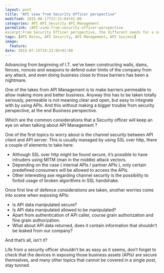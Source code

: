 ```yaml
---
layout: post
title: "API view from Security Officer perspective"
modified: 2015-08-17T23:31:04+01:00
categories: API API_Security API_Management
permalink: /API-view-from-security-officer-perspective
excerpt:From Security Officer perspective, the different needs for a successful API Management implementation
tags: [API Roles, API Security, API Management, API Success]
image:
  feature:
date: 2015-07-15T19:23:02+01:00
---
```


Advancing from beginning of I.T. we’ve been constructing walls, dams, fences, nonces and weapons to defend outer limits of the company from any attack, and even doing business close to those barriers has been a nightmare.

One of the takes from API Management is to make barriers permeable to allow making more and better business. Anyway this has to be taken totally seriously, permeable is not meaning clear and open, but easy to integrate with by using APIs. And this without making a bigger trouble from security perspective, at the end Business perspective.

Which are the common considerations that a Security officer will keep an eye on when talking about API Management ?

One of the first topics to worry about is the channel security between API client and API server. This is usually managed by using SSL over http, there a couple of elements to take here:

+ Although SSL over http might be found secure, it’s possible to have intruders using MITM (man in the middle) attack vectors.
+ Depending on the case ( internal APIs / partner APIs ), only certain predefined consumers will be allowed to access the APIs.
+ Other interesting axe regarding channel security is the possibility to forbid usage of broken algorithms in SSL handshake.

Once first line of defence considerations are taken, another worries come into scene when exposing APIs:

+ Is API data manipulated secure?
+ Is API data manipulated allowed to be manipulated?
+ Apart from authentication of API caller, course grain authorization and fine grain authorization.
+ What about API data returned, does it contain information that shouldn’t be leaked from our company?

And that’s all, isn’t it?

Life from a security officer shouldn’t be as easy as it seems, don’t forget to check that the devices in exposing those business assets (APIs) are secure themselves, and many other topics that cannot be covered in a single post, stay tunned.

